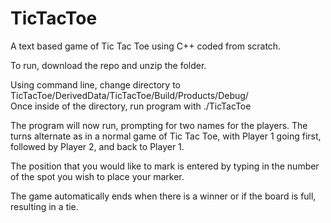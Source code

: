 # TicTacToe
A text based game of Tic Tac Toe using C++ coded from scratch.

To run, download the repo and unzip the folder. 

Using command line, change directory to TicTacToe/DerivedData/TicTacToe/Build/Products/Debug/
<br>
Once inside of the directory, run program with ./TicTacToe

The program will now run, prompting for two names for the players. The turns alternate as in a normal game of Tic Tac Toe,
with Player 1 going first, followed by Player 2, and back to Player 1. 

The position that you would like to mark is entered by typing in the number of the spot you wish to place your marker. 

The game automatically ends when there is a winner or if the board is full, resulting in a tie.

